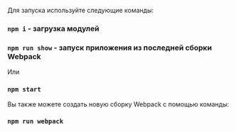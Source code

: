 Для запуска используйте следующие команды:

### `npm i` - загрузка модулей

### `npm run show` - запуск приложения из последней сборки Webpack
Или
### `npm start`

Вы также можете создать новую сборку Webpack с помощью команды:
### `npm run webpack`
